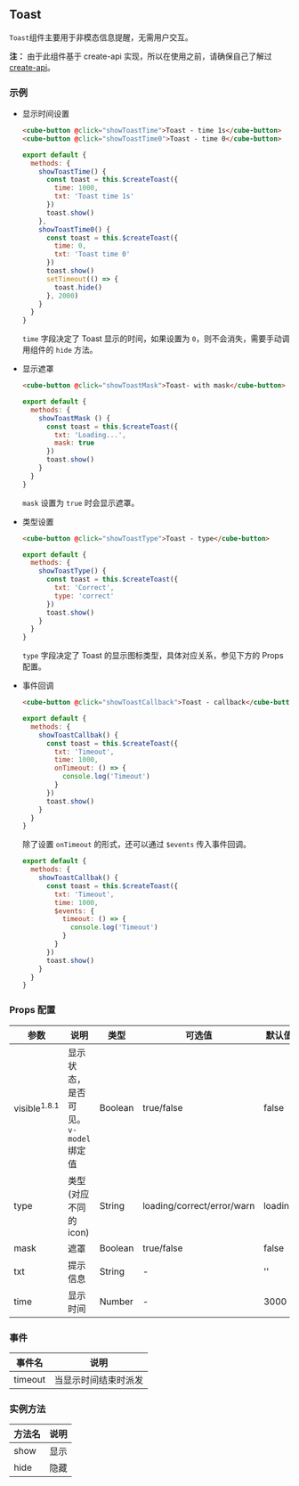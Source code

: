## Toast

`Toast`组件主要用于非模态信息提醒，无需用户交互。

__注：__ 由于此组件基于 create-api 实现，所以在使用之前，请确保自己了解过 [create-api](#/zh-CN/docs/create-api)。

### 示例

- 显示时间设置

  ```html
  <cube-button @click="showToastTime">Toast - time 1s</cube-button>
  <cube-button @click="showToastTime0">Toast - time 0</cube-button>
  ```
  ```js
  export default {
    methods: {
      showToastTime() {
        const toast = this.$createToast({
          time: 1000,
          txt: 'Toast time 1s'
        })
        toast.show()
      },
      showToastTime0() {
        const toast = this.$createToast({
          time: 0,
          txt: 'Toast time 0'
        })
        toast.show()
        setTimeout(() => {
          toast.hide()
        }, 2000)
      }
    }
  }
  ```

  `time` 字段决定了 Toast 显示的时间，如果设置为 `0`，则不会消失，需要手动调用组件的 `hide` 方法。

- 显示遮罩

  ```html
  <cube-button @click="showToastMask">Toast- with mask</cube-button>
  ```
  ```js
  export default {
    methods: {
      showToastMask () {
        const toast = this.$createToast({
          txt: 'Loading...',
          mask: true
        })
        toast.show()
      }
    }
  }
  ```

  `mask` 设置为 `true` 时会显示遮罩。

- 类型设置

  ```html
  <cube-button @click="showToastType">Toast - type</cube-button>
  ```
  ```js
  export default {
    methods: {
      showToastType() {
        const toast = this.$createToast({
          txt: 'Correct',
          type: 'correct'
        })
        toast.show()
      }
    }
  }
  ```

  `type` 字段决定了 Toast 的显示图标类型，具体对应关系，参见下方的 Props 配置。

- 事件回调

  ```html
  <cube-button @click="showToastCallback">Toast - callback</cube-button>
  ```

  ```js
  export default {
    methods: {
      showToastCallbak() {
        const toast = this.$createToast({
          txt: 'Timeout',
          time: 1000,
          onTimeout: () => {
            console.log('Timeout')
          }
        })
        toast.show()
      }
    }
  }
  ```

  除了设置 `onTimeout` 的形式，还可以通过 `$events` 传入事件回调。

  ```js
  export default {
    methods: {
      showToastCallbak() {
        const toast = this.$createToast({
          txt: 'Timeout',
          time: 1000,
          $events: {
            timeout: () => {
              console.log('Timeout')
            }
          }
        })
        toast.show()
      }
    }
  }
  ```

### Props 配置

| 参数 | 说明 | 类型 | 可选值 | 默认值 |
| - | - | - | - | - |
| visible<sup>1.8.1</sup> | 显示状态，是否可见。`v-model`绑定值 | Boolean | true/false | false |
| type | 类型(对应不同的 icon) | String  | loading/correct/error/warn | loading |
| mask | 遮罩 | Boolean | true/false | false |
| txt | 提示信息 | String  | - | '' |
| time | 显示时间 | Number  | - | 3000 |

### 事件

| 事件名 | 说明 |
| - | - |
| timeout | 当显示时间结束时派发 |

### 实例方法

| 方法名 | 说明 |
| - | - |
| show | 显示 |
| hide | 隐藏 |
